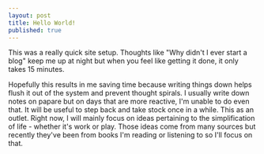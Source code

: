 ```yaml
---
layout: post
title: Hello World!
published: true
---
```

This was a really quick site setup. Thoughts like "Why didn't I ever start a blog" keep me up at night but when you feel like getting it done, it only takes 15 minutes. 

Hopefully this results in me saving time because writing things down helps flush it out of the system and prevent thought spirals. I usually write down notes on papare but on days that are more reactive, I'm unable to do even that. It will be useful to step back and take stock once in a while. This as an outlet. Right now, I will mainly focus on ideas pertaining to the simplification of life - whether it's work or play. Those ideas come from many sources but recently they've been from books I'm reading or listening to so I'll focus on that.
